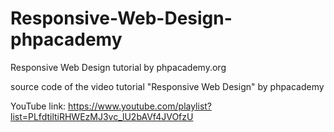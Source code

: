 # Responsive-Web-Design-phpacademy
Responsive Web Design tutorial by phpacademy.org

source code of the video tutorial "Responsive Web Design" by phpacademy

YouTube link:
https://www.youtube.com/playlist?list=PLfdtiltiRHWEzMJ3vc_lU2bAVf4JVOfzU
